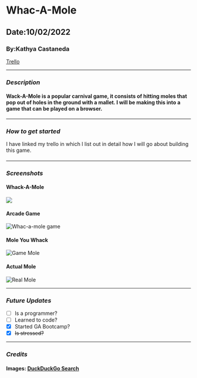 # **Whac-A-Mole**

## Date:10/02/2022

### By:Kathya Castaneda

[Trello](https://trello.com/b/cGPfrdop/whac-a-mole)

---

### **_Description_**

#### Wack-A-Mole is a popular carnival game, it consists of hitting moles that pop out of holes in the ground with a mallet. I will be making this into a game that can be played on a browser.

---

### **_How to get started_**

I have linked my trello in which I list out in detail how I will go about building this game.

####

---

### **_Screenshots_**

#### **Whack-A-Mole**

<img src="https://external-content.duckduckgo.com/iu/?u=http%3A%2F%2Fwww.duetsblog.com%2Ffiles%2F2012%2F06%2FWhackAMole.jpg&f=1&nofb=1&ipt=d77eda658a90945dd98db9334389180d7d558339157f29bb01ac8e09480c34cd&ipo=images"  />

#### **Arcade Game**

![Whac-a-mole game](https://external-content.duckduckgo.com/iu/?u=https%3A%2F%2F24sevenpro.com%2Fwp-content%2Fuploads%2F2017%2F05%2Fwhac-a-mole1.jpg&f=1&nofb=1&ipt=faacc1735354b1d2fff5e90c2651e831acdfcc6d6ec730198472df401511b455&ipo=images)

#### **Mole You Whack**

![Game Mole](https://external-content.duckduckgo.com/iu/?u=https%3A%2F%2Fwww.videoamusement.com%2Fwp-content%2Fuploads%2F2014%2F09%2FWhac-a-Mole-arcade-game-for-rent-with-Original-Mole-Head.jpg&f=1&nofb=1&ipt=8d46b06c80b89ce17a28bf3adde171b5f4952b6cd2e6e76ddaf2be99f2b95a93&ipo=images)

#### **Actual Mole**

![Real Mole](https://external-content.duckduckgo.com/iu/?u=https%3A%2F%2Ftse4.mm.bing.net%2Fth%3Fid%3DOIP.O79QVGnvZRL0sfglOCQavQHaEk%26pid%3DApi&f=1&ipt=664117bff2855ab8be325d171d7f3d5f282694be6a30d3ff3780ad5a501e8204&ipo=images)

---

### **_Future Updates_**

- [ ] Is a programmer?
- [ ] Learned to code?
- [x] Started GA Bootcamp?
- [x] ~~Is stressed?~~

---

### **_Credits_**

#### **Images**: [DuckDuckGo Search](https://duckduckgo.com/)
